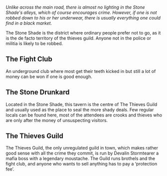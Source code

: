 _Unlike across the main road, there is almost no lighting in the Stone Shade's alleys, which of course encourages crime. However, if one is not robbed down to his or her underwear, there is usually everything one could find in a black market._

The Stone Shade is the district where ordinary people prefer not to go, as it is the de facto territory of the thieves guild. Anyone not in the police or militia is likely to be robbed.

## The Fight Club
An underground club where most get their teeth kicked in but still a lot of money can be won if one is good enough.

## The Stone Drunkard
Located in the Stone Shade, this tavern is the centre of The Thieves Guild
and usually used as the place to seal the more shady deals. Few regular locals can be found here, most of the attendees are crooks and thieves who are only after the money of unsuspecting visitors.

## The Thieves Guild
The Thieves Guild, the only unregulated guild in town, which makes rather good sense with all the crime they commit, is run by Devalin Stormtearer
a mafia boss with a legendary moustache.   The Guild runs brothels and the fight club, and anyone who wants to sell anything has to pay a ‘protection fee’.
